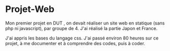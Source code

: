 # Projet-Web
Mon premier projet en DUT , on devait réaliser un site web en statique (sans php ni javascript), par groupe de 4. J'ai réalisé la partie Japon et France.

J'ai appris les bases du langage css. J'ai passé environ 80 heures sur ce projet, à me documenter et à comprendre des codes, puis à coder.
